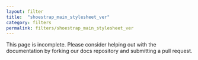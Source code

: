 ```yaml
---
layout: filter
title:  "shoestrap_main_stylesheet_ver"
category: filters
permalink: filters/shoestrap_main_stylesheet_ver
---
```


This page is incomplete. Please consider helping out with the documentation by forking our docs repository and submitting a pull request.